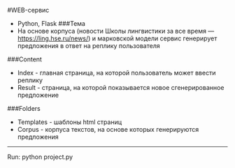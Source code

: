 #WEB-сервис

* Python, Flask
###Тема
* На основе корпуса (новости Школы лингвистики за все время — https://ling.hse.ru/news/) и марковской модели сервис генерирует предложения в ответ на реплику пользователя

###Content
* Index - главная страница, на которой пользователь может ввести реплику
* Result - страница, на которой показывается новое сгенерированное предложение

###Folders
* Templates - шаблоны html страниц
* Corpus - корпуса текстов, на основе которых генерируются предложения
 ---
 
Run: python project.py